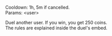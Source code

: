 Cooldown: 1h, 5m if cancelled. <br />
Params: &lt;user&gt;

Duel another user. If you win, you get 250 coins. <br />
The rules are explained inside the duel's embed.

